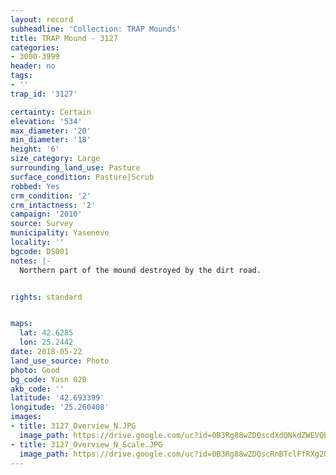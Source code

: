 ```yaml
---
layout: record
subheadline: 'Collection: TRAP Mounds'
title: TRAP Mound - 3127
categories:
- 3000-3999
header: no
tags:
- ''
trap_id: '3127'

certainty: Certain
elevation: '534'
max_diameter: '20'
min_diameter: '18'
height: '6'
size_category: Large
surrounding_land_use: Pasture
surface_condition: Pasture|Scrub
robbed: Yes
crm_condition: '2'
crm_intactness: '2'
campaign: '2010'
source: Survey
municipality: Yasenovo
locality: ''
bgcode: DS001
notes: |-
  Northern part of the mound destroyed by the dirt road.


rights: standard


maps:
  lat: 42.6285
  lon: 25.2442
date: 2018-05-22
land_use_source: Photo
photo: Good
bg_code: Yasn 020
akb_code: ''
latitude: '42.693399'
longitude: '25.260408'
images:
- title: 3127_Overview_N.JPG
  image_path: https://drive.google.com/uc?id=0B3Rg88wZDQscdXdQNkdZWEVQbjA
- title: 3127_Overview_N_Scale.JPG
  image_path: https://drive.google.com/uc?id=0B3Rg88wZDQscRnBTclFfRXg2QWs
---
```

